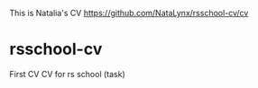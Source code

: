 This is Natalia's CV
https://github.com/NataLynx/rsschool-cv/cv
# rsschool-cv
First CV
CV for rs school (task)
